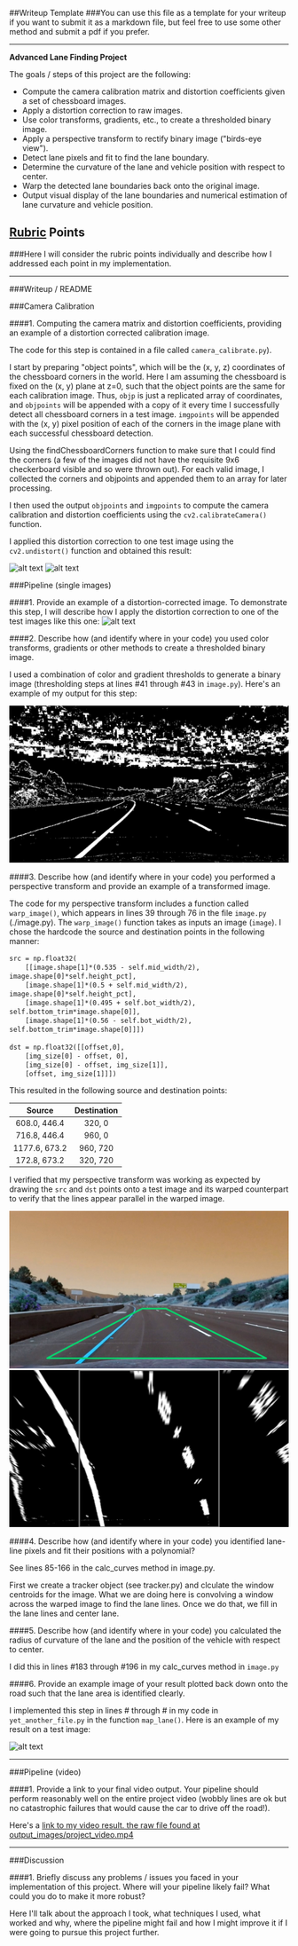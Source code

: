 ##Writeup Template
###You can use this file as a template for your writeup if you want to submit it as a markdown file, but feel free to use some other method and submit a pdf if you prefer.

---

**Advanced Lane Finding Project**

The goals / steps of this project are the following:

* Compute the camera calibration matrix and distortion coefficients given a set of chessboard images.
* Apply a distortion correction to raw images.
* Use color transforms, gradients, etc., to create a thresholded binary image.
* Apply a perspective transform to rectify binary image ("birds-eye view").
* Detect lane pixels and fit to find the lane boundary.
* Determine the curvature of the lane and vehicle position with respect to center.
* Warp the detected lane boundaries back onto the original image.
* Output visual display of the lane boundaries and numerical estimation of lane curvature and vehicle position.

[//]: # (Image References)

[image0]: ./camera_cal/calibration10.jpg "Original Distorted"
[image1]: ./undistored_calibration10.jpg "Undistorted checkerboard"
[image2]: ./test_images/test1.jpg "Distorted Test Image"
[image3]: ./preprocessed_image.jpg "Thresholded Image"
[image4]: ./source_image.jpg "Pre-Warp Image"
[image5]: ./sample_warped_image.jpg "Warp Image"
[image6]: ./test_images/tracked0.jpg "Undistorted Test Image"
[image7]: ./examples/color_fit_lines.jpg "Fit Visual"
[image8]: ./test_images/tracked0.jpg "Output"
[video1]: ./project_video.mp4 "Video"

## [Rubric](https://review.udacity.com/#!/rubrics/571/view) Points
###Here I will consider the rubric points individually and describe how I addressed each point in my implementation.  

---
###Writeup / README

###Camera Calibration

####1. Computing the camera matrix and distortion coefficients, providing an example of a distortion corrected calibration image.

The code for this step is contained in a file called `camera_calibrate.py`).  

I start by preparing "object points", which will be the (x, y, z) coordinates of the chessboard corners in the world. Here I am assuming the chessboard is fixed on the (x, y) plane at z=0, such that the object points are the same for each calibration image.  Thus, `objp` is just a replicated array of coordinates, and `objpoints` will be appended with a copy of it every time I successfully detect all chessboard corners in a test image.  `imgpoints` will be appended with the (x, y) pixel position of each of the corners in the image plane with each successful chessboard detection.  

Using the findChessboardCorners function to make sure that I could find the corners (a few of the images did not have the requisite 9x6 checkerboard visible and so were thrown out). For each valid image, I collected the corners and objpoints and appended them to an array for later processing. 

I then used the output `objpoints` and `imgpoints` to compute the camera calibration and distortion coefficients using the `cv2.calibrateCamera()` function.  

I applied this distortion correction to one test image using the `cv2.undistort()` function and obtained this result: 

![alt text][image0] 
![alt text][image1]

###Pipeline (single images)

####1. Provide an example of a distortion-corrected image.
To demonstrate this step, I will describe how I apply the distortion correction to one of the test images like this one:
![alt text][image2]

####2. Describe how (and identify where in your code) you used color transforms, gradients or other methods to create a thresholded binary image.  

I used a combination of color and gradient thresholds to generate a binary image (thresholding steps at lines #41 through #43 in `image.py`).  Here's an example of my output for this step:

![alt text][image3]

####3. Describe how (and identify where in your code) you performed a perspective transform and provide an example of a transformed image.

The code for my perspective transform includes a function called `warp_image()`, which appears in lines 39 through 76 in the file `image.py` (./image.py).  The `warp_image()` function takes as inputs an image (`image`).  I chose the hardcode the source and destination points in the following manner:

```
src = np.float32(
	[[image.shape[1]*(0.535 - self.mid_width/2), image.shape[0]*self.height_pct],
    [image.shape[1]*(0.5 + self.mid_width/2), image.shape[0]*self.height_pct],
    [image.shape[1]*(0.495 + self.bot_width/2), self.bottom_trim*image.shape[0]],
    [image.shape[1]*(0.56 - self.bot_width/2), self.bottom_trim*image.shape[0]]])

dst = np.float32([[offset,0], 
    [img_size[0] - offset, 0],
    [img_size[0] - offset, img_size[1]],
    [offset, img_size[1]]])

```
This resulted in the following source and destination points:

| Source        | Destination   | 
|:-------------:|:-------------:| 
| 608.0, 446.4  | 320, 0        | 
| 716.8, 446.4  | 960, 0        |
| 1177.6, 673.2 | 960, 720      |
| 172.8, 673.2  | 320, 720      |

I verified that my perspective transform was working as expected by drawing the `src` and `dst` points onto a test image and its warped counterpart to verify that the lines appear parallel in the warped image.

![alt text][image4]
![alt text][image5]

####4. Describe how (and identify where in your code) you identified lane-line pixels and fit their positions with a polynomial?

See lines 85-166 in the calc_curves method in image.py. 

First we create a tracker object (see tracker.py) and clculate the window centroids for the image. What we are doing here is convolving a window across the warped image to find the lane lines. Once we do that, we fill in the lane lines and center lane.

####5. Describe how (and identify where in your code) you calculated the radius of curvature of the lane and the position of the vehicle with respect to center.

I did this in lines #183 through #196 in my calc_curves method in `image.py`

####6. Provide an example image of your result plotted back down onto the road such that the lane area is identified clearly.

I implemented this step in lines # through # in my code in `yet_another_file.py` in the function `map_lane()`.  Here is an example of my result on a test image:

![alt text][image8]

---

###Pipeline (video)

####1. Provide a link to your final video output.  Your pipeline should perform reasonably well on the entire project video (wobbly lines are ok but no catastrophic failures that would cause the car to drive off the road!).

Here's a [link to my video result. the raw file found at output_images/project_video.mp4](https://youtu.be/HPieR5GHkVE)

---

###Discussion

####1. Briefly discuss any problems / issues you faced in your implementation of this project.  Where will your pipeline likely fail?  What could you do to make it more robust?

Here I'll talk about the approach I took, what techniques I used, what worked and why, where the pipeline might fail and how I might improve it if I were going to pursue this project further.  

